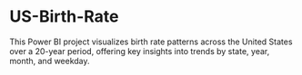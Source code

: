 # US-Birth-Rate
This Power BI project visualizes birth rate patterns across the United States over a 20-year period, offering key insights into trends by state, year, month, and weekday.
